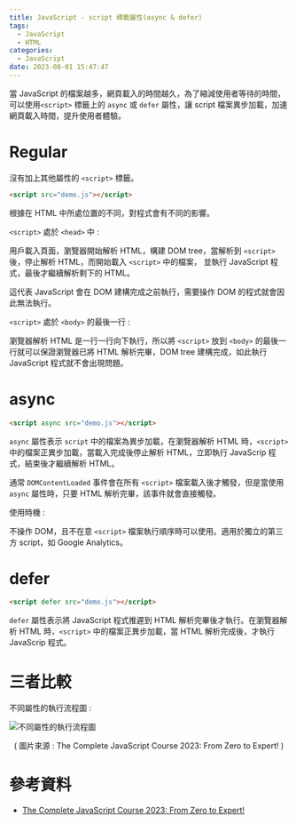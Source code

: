 ```yaml
---
title: JavaScript - script 標籤屬性(async & defer)
tags:
  - JavaScript
  - HTML
categories:
  - JavaScript
date: 2023-08-01 15:47:47
---
```



當 JavaScript 的檔案越多，網頁載入的時間越久，為了縮減使用者等待的時間，可以使用`<script>` 標籤上的 `async` 或 `defer` 屬性，讓 script 檔案異步加載，加速網頁載入時間，提升使用者體驗。

<!-- more -->

# Regular

沒有加上其他屬性的 `<script>` 標籤。

```html
<script src="demo.js"></script>
```

根據在 HTML 中所處位置的不同，對程式會有不同的影響。

`<script>` 處於 `<head>` 中 :

用戶載入頁面，瀏覽器開始解析 HTML，構建 DOM tree，當解析到 `<script>` 後，停止解析 HTML，而開始載入 `<script>` 中的檔案， 並執行 JavaScript 程式，最後才繼續解析剩下的 HTML。

這代表 JavaScript 會在 DOM 建構完成之前執行，需要操作 DOM 的程式就會因此無法執行。

`<script>` 處於 `<body>` 的最後一行 :

瀏覽器解析 HTML 是一行一行向下執行，所以將 `<script>` 放到 `<body>` 的最後一行就可以保證瀏覽器已將 HTML 解析完畢，DOM tree 建構完成，如此執行 JavaScript 程式就不會出現問題。

# async

```html
<script async src="demo.js"></script>
```

`async` 屬性表示 `script` 中的檔案為異步加載，在瀏覽器解析 HTML 時，`<script>` 中的檔案正異步加載，當載入完成後停止解析 HTML，立即執行 JavaScrip 程式，結束後才繼續解析 HTML。

通常 `DOMContentLoaded` 事件會在所有 `<script>` 檔案載入後才觸發，但是當使用 `async` 屬性時，只要 HTML 解析完畢，該事件就會直接觸發。

使用時機 :

不操作 DOM，且不在意 `<script>` 檔案執行順序時可以使用。適用於獨立的第三方 script，如 Google Analytics。

# defer

```html
<script defer src="demo.js"></script>
```

`defer` 屬性表示將 JavaScript 程式推遲到 HTML 解析完畢後才執行。在瀏覽器解析 HTML 時，`<script>` 中的檔案正異步加載，當 HTML 解析完成後，才執行 JavaScrip 程式。

# 三者比較

不同屬性的執行流程圖 :

![不同屬性的執行流程圖](efficient-script-loading.webp)

<center>( 圖片來源 : The Complete JavaScript Course 2023: From Zero to Expert! )</center>

# 參考資料

- [The Complete JavaScript Course 2023: From Zero to Expert!](https://www.udemy.com/course/the-complete-javascript-course/)
